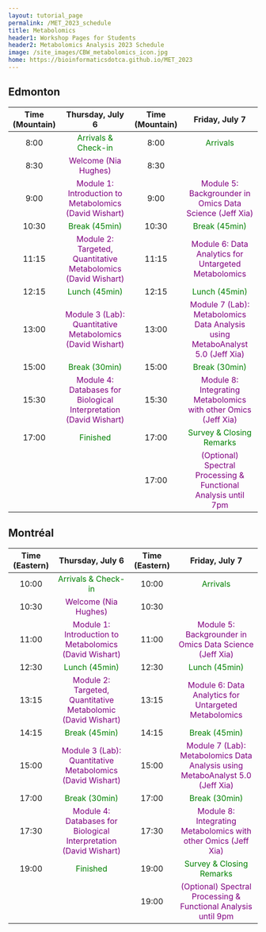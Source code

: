 ```yaml
---
layout: tutorial_page
permalink: /MET_2023_schedule
title: Metabolomics
header1: Workshop Pages for Students
header2: Metabolomics Analysis 2023 Schedule
image: /site_images/CBW_metabolomics_icon.jpg
home: https://bioinformaticsdotca.github.io/MET_2023
---
```


## Edmonton

| Time (Mountain) |                                       Thursday, July 6                                        | Time (Mountain) |                                              Friday, July 7                                               |
| :-------------: | :-------------------------------------------------------------------------------------------: | :-------------: | :-------------------------------------------------------------------------------------------------------: |
|      8:00       |                        <font color="green">Arrivals & Check-in</font>                         |      8:00       |                                    <font color="green">Arrivals</font>                                    |
|      8:30       |                       <font color="purple">Welcome (Nia Hughes)</font>                        |      8:30       |                                                                                                           |
|      9:00       |      <font color="purple">Module 1: Introduction to Metabolomics (David Wishart)</font>       |      9:00       |            <font color="purple">Module 5: Backgrounder in Omics Data Science (Jeff Xia)</font>            |
|      10:30      |                           <font color="green">Break (45min)</font>                            |      10:30      |                                 <font color="green"> Break (45min)</font>                                 |
|      11:15      |   <font color="purple">Module 2: Targeted, Quantitative Metabolomics (David Wishart)</font>   |      11:15      |             <font color="purple">Module 6: Data Analytics for Untargeted Metabolomics</font>              |
|      12:15      |                           <font color="green">Lunch (45min)</font>                            |      12:15      |                                 <font color="green">Lunch (45min)</font>                                  |
|      13:00      |     <font color="purple">Module 3 (Lab): Quantitative Metabolomics (David Wishart)</font>     |      13:00      | <font color="purple">Module 7 (Lab): Metabolomics Data Analysis using MetaboAnalyst 5.0 (Jeff Xia)</font> |
|      15:00      |                           <font color="green">Break (30min)</font>                            |      15:00      |                                 <font color="green">Break (30min)</font>                                  |
|      15:30      | <font color="purple">Module 4: Databases for Biological Interpretation (David Wishart)</font> |      15:30      |        <font color="purple">Module 8: Integrating Metabolomics with other Omics (Jeff Xia)</font>         |
|      17:00      |                              <font color="green">Finished</font>                              |      17:00      |                            <font color="green">Survey & Closing Remarks</font>                            |
|                 |                                                                                               |      17:00      |        <font color="purple">(Optional) Spectral Processing & Functional Analysis until 7pm</font>         |

## Montréal

| Time (Eastern) |                                       Thursday, July 6                                        | Time (Eastern) |                                              Friday, July 7                                               |
| :------------: | :-------------------------------------------------------------------------------------------: | :------------: | :-------------------------------------------------------------------------------------------------------: |
|     10:00      |                        <font color="green">Arrivals & Check-in</font>                         |     10:00      |                                    <font color="green">Arrivals</font>                                    |
|     10:30      |                       <font color="purple">Welcome (Nia Hughes)</font>                        |     10:30      |                                                                                                           |
|     11:00      |      <font color="purple">Module 1: Introduction to Metabolomics (David Wishart)</font>       |     11:00      |            <font color="purple">Module 5: Backgrounder in Omics Data Science (Jeff Xia)</font>            |
|     12:30      |                           <font color="green">Lunch (45min)</font>                            |     12:30      |                                 <font color="green">Lunch (45min)</font>                                  |
|     13:15      |   <font color="purple">Module 2: Targeted, Quantitative Metabolomic (David Wishart)</font>    |     13:15      |             <font color="purple">Module 6: Data Analytics for Untargeted Metabolomics</font>              |
|     14:15      |                           <font color="green">Break (45min)</font>                            |     14:15      |                                 <font color="green">Break (45min)</font>                                  |
|     15:00      |     <font color="purple">Module 3 (Lab): Quantitative Metabolomics (David Wishart)</font>     |     15:00      | <font color="purple">Module 7 (Lab): Metabolomics Data Analysis using MetaboAnalyst 5.0 (Jeff Xia)</font> |
|     17:00      |                           <font color="green">Break (30min)</font>                            |     17:00      |                                 <font color="green">Break (30min)</font>                                  |
|     17:30      | <font color="purple">Module 4: Databases for Biological Interpretation (David Wishart)</font> |     17:30      |        <font color="purple">Module 8: Integrating Metabolomics with other Omics (Jeff Xia)</font>         |
|     19:00      |                              <font color="green">Finished</font>                              |     19:00      |                            <font color="green">Survey & Closing Remarks</font>                            |
|                |                                                                                               |     19:00      |        <font color="purple">(Optional) Spectral Processing & Functional Analysis until 9pm</font>         |
